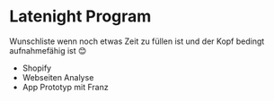 # Latenight Program

Wunschliste wenn noch etwas Zeit zu füllen ist und der Kopf bedingt aufnahmefähig ist 😊

- Shopify
- Webseiten Analyse
- App Prototyp mit Franz
